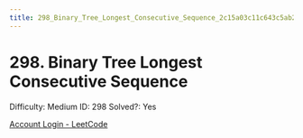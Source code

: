 ```yaml
---
title: 298_Binary_Tree_Longest_Consecutive_Sequence_2c15a03c11c643c5ab2a6117fed1dd03
---
```


# 298. Binary Tree Longest Consecutive Sequence

Difficulty: Medium
ID: 298
Solved?: Yes

[Account Login - LeetCode](https://leetcode.com/problems/binary-tree-longest-consecutive-sequence)